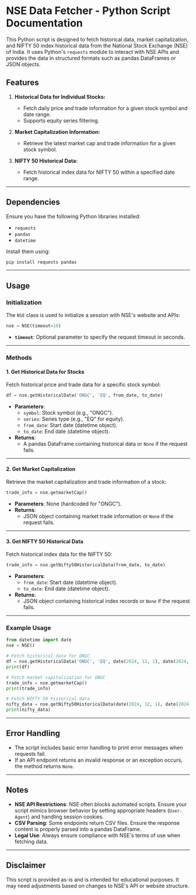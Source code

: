 
# NSE Data Fetcher - Python Script Documentation

This Python script is designed to fetch historical data, market capitalization, and NIFTY 50 index historical data from the National Stock Exchange (NSE) of India. It uses Python's `requests` module to interact with NSE APIs and provides the data in structured formats such as pandas DataFrames or JSON objects.

## **Features**
1. **Historical Data for Individual Stocks:**
   - Fetch daily price and trade information for a given stock symbol and date range.
   - Supports equity series filtering.

2. **Market Capitalization Information:**
   - Retrieve the latest market cap and trade information for a given stock symbol.

3. **NIFTY 50 Historical Data:**
   - Fetch historical index data for NIFTY 50 within a specified date range.

---

## **Dependencies**
Ensure you have the following Python libraries installed:
- `requests`
- `pandas`
- `datetime`

Install them using:
```bash
pip install requests pandas
```

---

## **Usage**
### **Initialization**
The `NSE` class is used to initialize a session with NSE's website and APIs:
```python
nse = NSE(timeout=10)
```
- **`timeout`**: Optional parameter to specify the request timeout in seconds.

---

### **Methods**
#### **1. Get Historical Data for Stocks**
Fetch historical price and trade data for a specific stock symbol:
```python
df = nse.getHistoricalData('ONGC', 'EQ', from_date, to_date)
```
- **Parameters**:
  - `symbol`: Stock symbol (e.g., "ONGC").
  - `series`: Series type (e.g., "EQ" for equity).
  - `from_date`: Start date (datetime object).
  - `to_date`: End date (datetime object).
- **Returns**:
  - A pandas DataFrame containing historical data or `None` if the request fails.

---

#### **2. Get Market Capitalization**
Retrieve the market capitalization and trade information of a stock:
```python
trade_info = nse.getmarketCap()
```
- **Parameters**: None (hardcoded for "ONGC").
- **Returns**:
  - JSON object containing market trade information or `None` if the request fails.

---

#### **3. Get NIFTY 50 Historical Data**
Fetch historical index data for the NIFTY 50:
```python
trade_info = nse.getNifty50HistoricalData(from_date, to_date)
```
- **Parameters**:
  - `from_date`: Start date (datetime object).
  - `to_date`: End date (datetime object).
- **Returns**:
  - JSON object containing historical index records or `None` if the request fails.

---

### **Example Usage**
```python
from datetime import date
nse = NSE()

# Fetch historical data for ONGC
df = nse.getHistoricalData('ONGC', 'EQ', date(2024, 12, 1), date(2024, 12, 5))
print(df)

# Fetch market capitalization for ONGC
trade_info = nse.getmarketCap()
print(trade_info)

# Fetch NIFTY 50 historical data
nifty_data = nse.getNifty50HistoricalData(date(2024, 12, 1), date(2024, 12, 5))
print(nifty_data)
```

---

## **Error Handling**
- The script includes basic error handling to print error messages when requests fail.
- If an API endpoint returns an invalid response or an exception occurs, the method returns `None`.

---

## **Notes**
- **NSE API Restrictions**: NSE often blocks automated scripts. Ensure your script mimics browser behavior by setting appropriate headers (`User-Agent`) and handling session cookies.
- **CSV Parsing**: Some endpoints return CSV files. Ensure the response content is properly parsed into a pandas DataFrame.
- **Legal Use**: Always ensure compliance with NSE's terms of use when fetching data.

---

## **Disclaimer**
This script is provided as-is and is intended for educational purposes. It may need adjustments based on changes to NSE's API or website structure.
